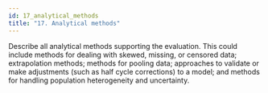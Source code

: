 ```yaml
---
id: 17_analytical_methods
title: "17. Analytical methods"
---
```

Describe all analytical methods supporting the evaluation. This could include methods for dealing with skewed, missing, or censored data; extrapolation methods; methods for pooling data; approaches to validate or make adjustments (such as half cycle corrections) to a model; and methods for handling population heterogeneity and uncertainty.